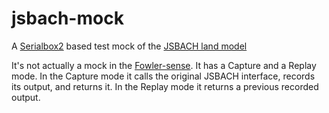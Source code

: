 # jsbach-mock
A [Serialbox2](https://github.com/eth-cscs/serialbox2) based test mock of the [JSBACH land model](https://www.mpimet.mpg.de/en/science/models/mpi-esm/jsbach/)

It's not actually a mock in the [Fowler-sense](https://martinfowler.com/articles/mocksArentStubs.html). It has a Capture and a Replay mode. In the Capture mode it calls the original JSBACH interface, records its output, and returns it. In the Replay mode it returns a previous recorded output.
